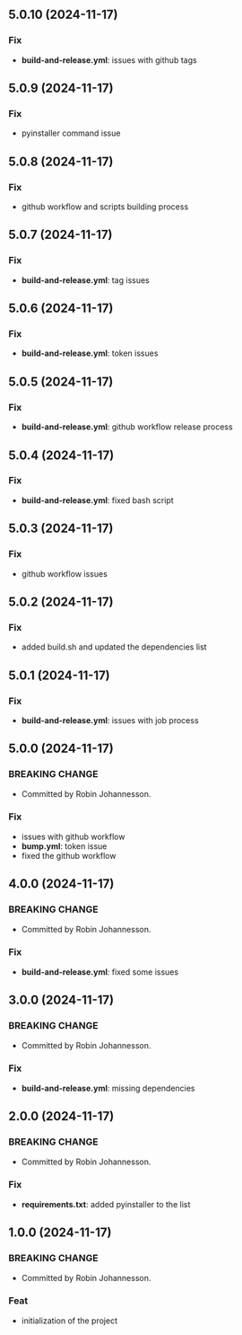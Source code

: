 ## 5.0.10 (2024-11-17)

### Fix

- **build-and-release.yml**: issues with github tags

## 5.0.9 (2024-11-17)

### Fix

- pyinstaller command issue

## 5.0.8 (2024-11-17)

### Fix

- github workflow and scripts building process

## 5.0.7 (2024-11-17)

### Fix

- **build-and-release.yml**: tag issues

## 5.0.6 (2024-11-17)

### Fix

- **build-and-release.yml**: token issues

## 5.0.5 (2024-11-17)

### Fix

- **build-and-release.yml**: github workflow release process

## 5.0.4 (2024-11-17)

### Fix

- **build-and-release.yml**: fixed bash script

## 5.0.3 (2024-11-17)

### Fix

- github workflow issues

## 5.0.2 (2024-11-17)

### Fix

- added build.sh and updated the dependencies list

## 5.0.1 (2024-11-17)

### Fix

- **build-and-release.yml**: issues with job process

## 5.0.0 (2024-11-17)

### BREAKING CHANGE

- Committed by Robin Johannesson.

### Fix

- issues with github workflow
- **bump.yml**: token issue
- fixed the github workflow

## 4.0.0 (2024-11-17)

### BREAKING CHANGE

- Committed by Robin Johannesson.

### Fix

- **build-and-release.yml**: fixed some issues

## 3.0.0 (2024-11-17)

### BREAKING CHANGE

- Committed by Robin Johannesson.

### Fix

- **build-and-release.yml**: missing dependencies

## 2.0.0 (2024-11-17)

### BREAKING CHANGE

- Committed by Robin Johannesson.

### Fix

- **requirements.txt**: added pyinstaller to the list

## 1.0.0 (2024-11-17)

### BREAKING CHANGE

- Committed by Robin Johannesson.

### Feat

- initialization of the project
